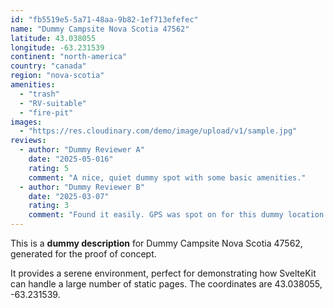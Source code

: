 ```yaml
---
id: "fb5519e5-5a71-48aa-9b82-1ef713efefec"
name: "Dummy Campsite Nova Scotia 47562"
latitude: 43.038055
longitude: -63.231539
continent: "north-america"
country: "canada"
region: "nova-scotia"
amenities:
  - "trash"
  - "RV-suitable"
  - "fire-pit"
images:
  - "https://res.cloudinary.com/demo/image/upload/v1/sample.jpg"
reviews:
  - author: "Dummy Reviewer A"
    date: "2025-05-016"
    rating: 5
    comment: "A nice, quiet dummy spot with some basic amenities."
  - author: "Dummy Reviewer B"
    date: "2025-03-07"
    rating: 3
    comment: "Found it easily. GPS was spot on for this dummy location."
---
```


This is a **dummy description** for Dummy Campsite Nova Scotia 47562, generated for the proof of concept.

It provides a serene environment, perfect for demonstrating how SvelteKit can handle a large number of static pages. The coordinates are 43.038055, -63.231539.
